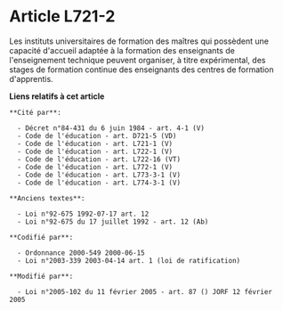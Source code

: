 # Article L721-2

Les instituts universitaires de formation des maîtres qui possèdent une capacité d'accueil adaptée à la formation des
enseignants de l'enseignement technique peuvent organiser, à titre expérimental, des stages de formation continue des
enseignants des centres de formation d'apprentis.

**Liens relatifs à cet article**

	**Cité par**:

	  - Décret n°84-431 du 6 juin 1984 - art. 4-1 (V)
	  - Code de l'éducation - art. D721-5 (VD)
	  - Code de l'éducation - art. L721-1 (V)
	  - Code de l'éducation - art. L722-1 (V)
	  - Code de l'éducation - art. L722-16 (VT)
	  - Code de l'éducation - art. L772-1 (V)
	  - Code de l'éducation - art. L773-3-1 (V)
	  - Code de l'éducation - art. L774-3-1 (V)

	**Anciens textes**:

	  - Loi n°92-675 1992-07-17 art. 12
	  - Loi n°92-675 du 17 juillet 1992 - art. 12 (Ab)

	**Codifié par**:

	  - Ordonnance 2000-549 2000-06-15
	  - Loi n°2003-339 2003-04-14 art. 1 (loi de ratification)

	**Modifié par**:

	  - Loi n°2005-102 du 11 février 2005 - art. 87 () JORF 12 février 2005
